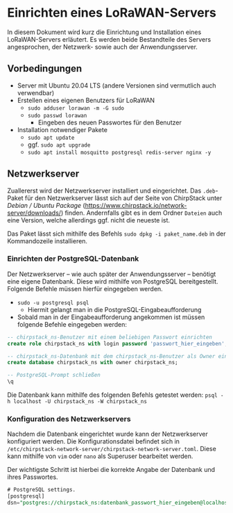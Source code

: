 # Einrichten eines LoRaWAN-Servers
In diesem Dokument wird kurz die Einrichtung und Installation eines LoRaWAN-Servers erläutert. Es werden beide Bestandteile des Servers angesprochen, der Netzwerk- sowie auch der Anwendungsserver.

## Vorbedingungen
- Server mit Ubuntu 20.04 LTS (andere Versionen sind vermutlich auch verwendbar)
- Erstellen eines eigenen Benutzers für LoRaWAN
	- `sudo adduser lorawan -m -G sudo`
	- `sudo passwd lorawan`
		- Eingeben des neuen Passwortes für den Benutzer
- Installation notwendiger Pakete
	- `sudo apt update`
	- ggf. `sudo apt upgrade`
	- `sudo apt install mosquitto postgresql redis-server nginx -y`

## Netzwerkserver
Zuallererst wird der Netzwerkserver installiert und eingerichtet. Das `.deb`-Paket für den Netzwerkserver lässt sich auf der Seite von ChirpStack unter *Debian / Ubuntu Package* (https://www.chirpstack.io/network-server/downloads/) finden. Andernfalls gibt es in dem Ordner `Dateien` auch eine Version, welche allerdings ggf. nicht die neueste ist. 

Das Paket lässt sich mithilfe des Befehls `sudo dpkg -i paket_name.deb` in der Kommandozeile installieren.

### Einrichten der PostgreSQL-Datenbank
Der Netzwerkserver – wie auch später der Anwendungsserver – benötigt eine eigene Datenbank. Diese wird mithilfe von PostgreSQL bereitgestellt. Folgende Befehle müssen hierfür eingegeben werden.

- `sudo -u postgresql psql`
	- Hiermit gelangt man in die PostgreSQL-Eingabeaufforderung
- Sobald man in der Eingabeaufforderung angekommen ist müssen folgende Befehle eingegeben werden:

```sql
-- chirpstack_ns-Benutzer mit einem beliebigen Passwort einrichten
create role chirpstack_ns with login password 'passwort_hier_eingeben'; 

-- chirpstack_ns-Datenbank mit dem chirpstack_ns-Benutzer als Owner einrichten;
create database chirpstack_ns with owner chirpstack_ns;

-- PostgreSQL-Prompt schließen 
\q
```

Die Datenbank kann mithilfe des folgenden Befehls getestet werden: `psql -h localhost -U chirpstack_ns -W chirpstack_ns`

### Konfiguration des Netzwerkservers
Nachdem die Datenbank eingerichtet wurde kann der Netzwerkserver konfiguriert werden. Die Konfigurationsdatei befindet sich in `/etc/chirpstack-network-server/chirpstack-network-server.toml`. Diese kann mithilfe von `vim` oder `nano` als Superuser bearbeitet werden.

Der wichtigste Schritt ist hierbei die korrekte Angabe der Datenbank und ihres Passwortes. 

```sql
# PostgreSQL settings.
[postgresql]
dsn="postgres://chirpstack_ns:datenbank_passwort_hier_eingeben@localhost/chirpstack_ns?sslmode=disable"
```